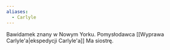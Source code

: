 ```yaml
---
aliases:
  - Carlyle
---
```

Bawidamek znany w Nowym Yorku.
Pomysłodawca [[Wyprawa Carlyle'a|ekspedycji Carlyle'a]]
Ma siostrę. 
